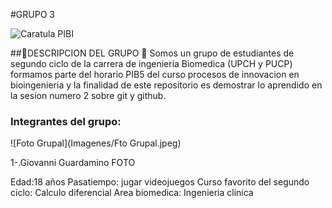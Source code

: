 #GRUPO 3

![Caratula PIBI](Imagenes/Presentación.png)










##🤖DESCRIPCION DEL GRUPO 🤖
Somos un grupo de estudiantes de segundo ciclo de la carrera de ingenieria Biomedica (UPCH y PUCP) formamos parte del horario PIB5 del curso procesos de innovacion en bioingenieria y la finalidad de este repositorio es demostrar lo aprendido en la sesion numero 2 sobre git y github.

### Integrantes del grupo:
![Foto Grupal](Imagenes/Fto Grupal.jpeg)


1-.Giovanni Guardamino
FOTO


Edad:18 años
Pasatiempo: jugar videojuegos 
Curso favorito del segundo ciclo: Calculo diferencial
Area biomedica: Ingenieria clinica

